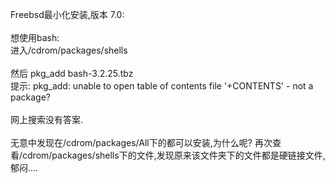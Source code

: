 <!--
author: admin
date: 2008-11-12
title: FreeBSD下pkg_add安装tbz包出错.
tags: Freebsd,pkg_add
category: Linux/Unix/BSD
status: publish
summary: Freebsd最小化安装,版本 7.0: 想使用bash:进入/cdrom/packages/shells然后 pkg_add bash-3.2.25.tbz 提示: pkg_add: unable to open table of contents file '+CONTENT
-->

<p>Freebsd最小化安装,版本 7.0: <br />
<br />
想使用bash:<br />
进入/cdrom/packages/shells<br />
<br />
然后 pkg_add bash-3.2.25.tbz <br />
提示: pkg_add: unable to open table of contents file '+CONTENTS' - not a package? <br />
<br />
网上搜索没有答案.&nbsp;&nbsp;<br />
<br />
无意中发现在/cdrom/packages/All下的都可以安装,为什么呢? 再次查看/cdrom/packages/shells下的文件,发现原来该文件夹下的文件都是硬链接文件, 郁闷....</p>